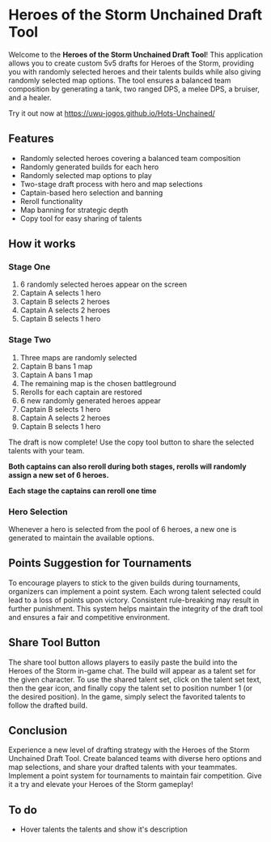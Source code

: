 # Heroes of the Storm Unchained Draft Tool

Welcome to the **Heroes of the Storm Unchained Draft Tool**! This application allows you to create custom 5v5 drafts for Heroes of the Storm, providing you with randomly selected heroes and their talents builds while also giving randomly selected map options. The tool ensures a balanced team composition by generating a tank, two ranged DPS, a melee DPS, a bruiser, and a healer.

Try it out now at https://uwu-jogos.github.io/Hots-Unchained/

## Features

- Randomly selected heroes covering a balanced team composition
- Randomly generated builds for each hero
- Randomly selected map options to play
- Two-stage draft process with hero and map selections
- Captain-based hero selection and banning
- Reroll functionality
- Map banning for strategic depth
- Copy tool for easy sharing of talents

## How it works

### Stage One

1. 6 randomly selected heroes appear on the screen
2. Captain A selects 1 hero
3. Captain B selects 2 heroes
4. Captain A selects 2 heroes
5. Captain B selects 1 hero

### Stage Two

1. Three maps are randomly selected
2. Captain B bans 1 map
3. Captain A bans 1 map
4. The remaining map is the chosen battleground
5. Rerolls for each captain are restored
6. 6 new randomly generated heroes appear
7. Captain B selects 1 hero
8. Captain A selects 2 heroes
9. Captain B selects 1 hero

The draft is now complete! Use the copy tool button to share the selected talents with your team.

**Both captains can also reroll during both stages, rerolls will randomly assign a new set of 6 heroes.**

**Each stage the captains can reroll one time**

### Hero Selection

Whenever a hero is selected from the pool of 6 heroes, a new one is generated to maintain the available options.

## Points Suggestion for Tournaments

To encourage players to stick to the given builds during tournaments, organizers can implement a point system. Each wrong talent selected could lead to a loss of points upon victory. Consistent rule-breaking may result in further punishment. This system helps maintain the integrity of the draft tool and ensures a fair and competitive environment.

## Share Tool Button

The share tool button allows players to easily paste the build into the Heroes of the Storm in-game chat. The build will appear as a talent set for the given character. To use the shared talent set, click on the talent set text, then the gear icon, and finally copy the talent set to position number 1 (or the desired position). In the game, simply select the favorited talents to follow the drafted build.

## Conclusion

Experience a new level of drafting strategy with the Heroes of the Storm Unchained Draft Tool. Create balanced teams with diverse hero options and map selections, and share your drafted talents with your teammates. Implement a point system for tournaments to maintain fair competition. Give it a try and elevate your Heroes of the Storm gameplay!

## To do

- Hover talents the talents and show it's description
